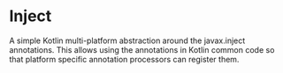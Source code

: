 # Inject
A simple Kotlin multi-platform abstraction around the javax.inject annotations. This allows using the annotations in Kotlin common code so that platform specific annotation processors can register them.